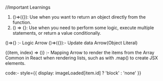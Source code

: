 //Important Learnings 
1. ()=>({}): Use when you want to return an object directly from the function.
2. () => {}: Use when you need to perform some logic, execute multiple statements, or return a value conditionally.

<!-- When you write ()=>({ key: value }), you're saying, "This arrow function will return an object. -->


()=>{} :- Logic Arrow
()=>({}):- Update data Arrow(Object Literal)

{(item, index) => ()} :- Mapping Arrow to render the items from the Array
Common in React when rendering lists, such as with .map() to create JSX elements.

<!-- To Tell the React we are access the Javascript mode -->

code:- style={{ display: imageLoaded[item.id] ? 'block' : 'none' }}

<!-- //Outer Curly Braces {}:
In JSX, the outer curly braces are used to embed JavaScript expressions within the JSX markup. This is how you tell React that you're entering JavaScript mode.

//Inner Curly Braces {}:
The inner curly braces are used to define an object literal. In this case, it's the style object that you're passing to the style attribute of the div or img element. -->


